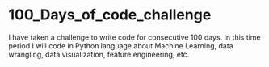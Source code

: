 # 100_Days_of_code_challenge
I have taken a challenge to write code for consecutive 100 days. 
In this time period I will code in Python language about Machine Learning, data wrangling, data visualization, feature engineering, etc.
